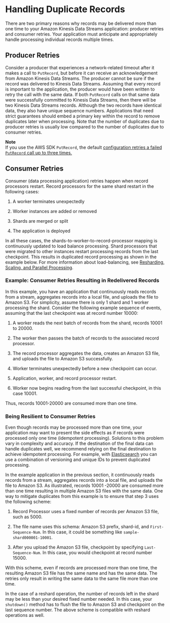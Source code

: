 # Handling Duplicate Records<a name="kinesis-record-processor-duplicates"></a>

There are two primary reasons why records may be delivered more than one time to your Amazon Kinesis Data Streams application: producer retries and consumer retries\. Your application must anticipate and appropriately handle processing individual records multiple times\.

## Producer Retries<a name="kinesis-record-processor-duplicates-producer"></a>

Consider a producer that experiences a network\-related timeout after it makes a call to `PutRecord`, but before it can receive an acknowledgement from Amazon Kinesis Data Streams\. The producer cannot be sure if the record was delivered to Kinesis Data Streams\. Assuming that every record is important to the application, the producer would have been written to retry the call with the same data\. If both `PutRecord` calls on that same data were successfully committed to Kinesis Data Streams, then there will be two Kinesis Data Streams records\. Although the two records have identical data, they also have unique sequence numbers\. Applications that need strict guarantees should embed a primary key within the record to remove duplicates later when processing\. Note that the number of duplicates due to producer retries is usually low compared to the number of duplicates due to consumer retries\.

**Note**  
If you use the AWS SDK `PutRecord`, the default [configuration retries a failed `PutRecord` call up to three times\.](http://docs.aws.amazon.com/AWSJavaSDK/latest/javadoc/com/amazonaws/ClientConfiguration.html)

## Consumer Retries<a name="kinesis-record-processor-duplicates-consumer"></a>

Consumer \(data processing application\) retries happen when record processors restart\. Record processors for the same shard restart in the following cases:

1. A worker terminates unexpectedly 

1. Worker instances are added or removed 

1. Shards are merged or split 

1. The application is deployed 

In all these cases, the shards\-to\-worker\-to\-record\-processor mapping is continuously updated to load balance processing\. Shard processors that were migrated to other instances restart processing records from the last checkpoint\. This results in duplicated record processing as shown in the example below\. For more information about load\-balancing, see [Resharding, Scaling, and Parallel Processing](kinesis-record-processor-scaling.md)\.

### Example: Consumer Retries Resulting in Redelivered Records<a name="kinesis-record-processor-duplicates-consumer-example"></a>

In this example, you have an application that continuously reads records from a stream, aggregates records into a local file, and uploads the file to Amazon S3\. For simplicity, assume there is only 1 shard and 1 worker processing the shard\. Consider the following example sequence of events, assuming that the last checkpoint was at record number 10000:

1.  A worker reads the next batch of records from the shard, records 10001 to 20000\.

1.  The worker then passes the batch of records to the associated record processor\.

1.  The record processor aggregates the data, creates an Amazon S3 file, and uploads the file to Amazon S3 successfully\.

1.  Worker terminates unexpectedly before a new checkpoint can occur\. 

1.  Application, worker, and record processor restart\.

1.  Worker now begins reading from the last successful checkpoint, in this case 10001\.

Thus, records 10001\-20000 are consumed more than one time\.

### Being Resilient to Consumer Retries<a name="kinesis-record-processor-duplicates-consumer-resilience"></a>

Even though records may be processed more than one time, your application may want to present the side effects as if records were processed only one time \(idempotent processing\)\. Solutions to this problem vary in complexity and accuracy\. If the destination of the final data can handle duplicates well, we recommend relying on the final destination to achieve idempotent processing\. For example, with [Elasticsearch](http://www.elasticsearch.org/) you can use a combination of versioning and unique IDs to prevent duplicated processing\. 

In the example application in the previous section, it continuously reads records from a stream, aggregates records into a local file, and uploads the file to Amazon S3\. As illustrated, records 10001 \-20000 are consumed more than one time resulting in multiple Amazon S3 files with the same data\. One way to mitigate duplicates from this example is to ensure that step 3 uses the following scheme: 

1.  Record Processor uses a fixed number of records per Amazon S3 file, such as 5000\.

1.  The file name uses this schema: Amazon S3 prefix, shard\-id, and `First-Sequence-Num`\. In this case, it could be something like `sample-shard000001-10001`\.

1.  After you upload the Amazon S3 file, checkpoint by specifying `Last-Sequence-Num`\. In this case, you would checkpoint at record number 15000\. 

With this scheme, even if records are processed more than one time, the resulting Amazon S3 file has the same name and has the same data\. The retries only result in writing the same data to the same file more than one time\.

In the case of a reshard operation, the number of records left in the shard may be less than your desired fixed number needed\. In this case, your `shutdown()` method has to flush the file to Amazon S3 and checkpoint on the last sequence number\. The above scheme is compatible with reshard operations as well\.